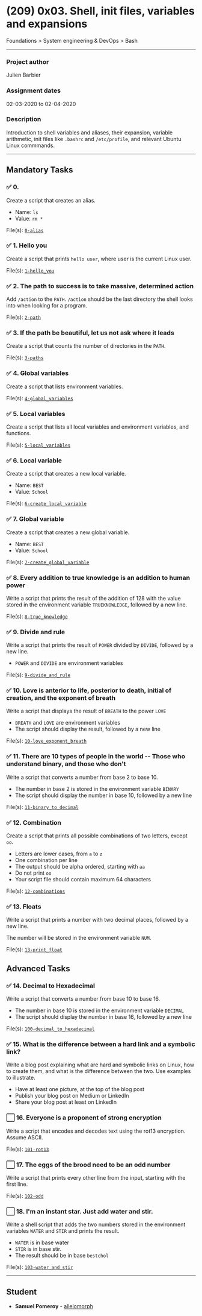 # (209) 0x03. Shell, init files, variables and expansions
Foundations > System engineering & DevOps > Bash

---

### Project author
Julien Barbier

### Assignment dates
02-03-2020 to 02-04-2020

### Description
Introduction to shell variables and aliases, their expansion, variable arithmetic, init files like `.bashrc` and `/etc/profile`, and relevant Ubuntu Linux commmands.

---

## Mandatory Tasks

### :white_check_mark: 0. <o>
Create a script that creates an alias.
* Name: `ls`
* Value: `rm *`

File(s): [`0-alias`](./0-alias)

### :white_check_mark: 1. Hello you
Create a script that prints `hello user`, where user is the current Linux user.

File(s): [`1-hello_you`](./1-hello_you)

### :white_check_mark: 2. The path to success is to take massive, determined action
Add `/action` to the `PATH`. `/action` should be the last directory the shell looks into when looking for a program.

File(s): [`2-path`](./2-path)

### :white_check_mark: 3. If the path be beautiful, let us not ask where it leads
Create a script that counts the number of directories in the `PATH`.

File(s): [`3-paths`](./3-paths)

### :white_check_mark: 4. Global variables
Create a script that lists environment variables.

File(s): [`4-global_variables`](./4-global_variables)

### :white_check_mark: 5. Local variables
Create a script that lists all local variables and environment variables, and functions.

File(s): [`5-local_variables`](./5-local_variables)

### :white_check_mark: 6. Local variable
Create a script that creates a new local variable.
* Name: `BEST`
* Value: `School`

File(s): [`6-create_local_variable`](./6-create_local_variable)

### :white_check_mark: 7. Global variable
Create a script that creates a new global variable.
* Name: `BEST`
* Value: `School`

File(s): [`7-create_global_variable`](./7-create_global_variable)

### :white_check_mark: 8. Every addition to true knowledge is an addition to human power
Write a script that prints the result of the addition of 128 with the value stored in the environment variable `TRUEKNOWLEDGE`, followed by a new line.

File(s): [`8-true_knowledge`](./8-true_knowledge)

### :white_check_mark: 9. Divide and rule
Write a script that prints the result of `POWER` divided by `DIVIDE`, followed by a new line.
* `POWER` and `DIVIDE` are environment variables

File(s): [`9-divide_and_rule`](./9-divide_and_rule)

### :white_check_mark: 10. Love is anterior to life, posterior to death, initial of creation, and the exponent of breath
Write a script that displays the result of `BREATH` to the power `LOVE`
* `BREATH` and `LOVE` are environment variables
* The script should display the result, followed by a new line

File(s): [`10-love_exponent_breath`](./10-love_exponent_breath)

### :white_check_mark: 11. There are 10 types of people in the world -- Those who understand binary, and those who don't
Write a script that converts a number from base 2 to base 10.
* The number in base 2 is stored in the environment variable `BINARY`
* The script should display the number in base 10, followed by a new line

File(s): [`11-binary_to_decimal`](./11-binary_to_decimal)

### :white_check_mark: 12. Combination
Create a script that prints all possible combinations of two letters, except `oo`.
* Letters are lower cases, from `a` to `z`
* One combination per line
* The output should be alpha ordered, starting with `aa`
* Do not print `oo`
* Your script file should contain maximum 64 characters

File(s): [`12-combinations`](./12-combinations)

### :white_check_mark: 13. Floats
Write a script that prints a number with two decimal places, followed by a new line.

The number will be stored in the environment variable `NUM`.

File(s): [`13-print_float`](./13-print_float)

## Advanced Tasks

### :white_check_mark: 14. Decimal to Hexadecimal
Write a script that converts a number from base 10 to base 16.
* The number in base 10 is stored in the environment variable `DECIMAL`
* The script should display the number in base 16, followed by a new line

File(s): [`100-decimal_to_hexadecimal`](./14-decimal_to_hexadecimal)

### :white_check_mark: 15. What is the difference between a hard link and a symbolic link?
Write a blog post explaining what are hard and symbolic links on Linux, how to create them, and what is the difference between the two. Use examples to illustrate.
* Have at least one picture, at the top of the blog post
* Publish your blog post on Medium or LinkedIn
* Share your blog post at least on LinkedIn

<!--
https://www.linkedin.com/pulse/what-difference-between-hard-link-symbolic-linux-shell-samuel-pomeroy
-->

### :white_large_square: 16. Everyone is a proponent of strong encryption
Write a script that encodes and decodes text using the rot13 encryption. Assume ASCII.

File(s): [`101-rot13`](./101-rot13)

### :white_large_square: 17. The eggs of the brood need to be an odd number
Write a script that prints every other line from the input, starting with the first line.

File(s): [`102-odd`](./102-odd)

### :white_large_square: 18. I'm an instant star. Just add water and stir.
Write a shell script that adds the two numbers stored in the environment variables `WATER` and `STIR` and prints the result.
* `WATER` is in base water
* `STIR` is in base stir.
* The result should be in base `bestchol`

File(s): [`103-water_and_stir`](./103-water_and_stir)

---

## Student
* **Samuel Pomeroy** - [allelomorph](github.com/allelomorph)
